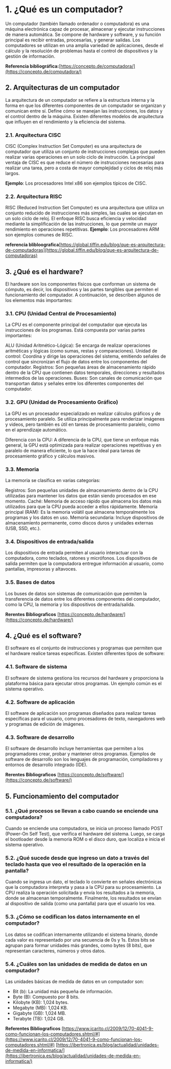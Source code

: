 # 1. ¿Qué es un computador?

Un computador (también llamado ordenador o computadora) es una máquina electrónica capaz de procesar, almacenar y ejecutar instrucciones de manera automática. Se compone de hardware y software, y su función principal es recibir entradas, procesarlas, y generar salidas. Los computadores se utilizan en una amplia variedad de aplicaciones, desde el cálculo y la resolución de problemas hasta el control de dispositivos y la gestión de información.

**Referencia bibliográfica:**[https://concepto.de/computadora/](https://concepto.de/computadora/)

## 2. Arquitecturas de un computador
La arquitectura de un computador se refiere a la estructura interna y la forma en que los diferentes componentes de un computador se organizan y comunican entre sí. Define cómo se manejan las instrucciones, los datos y el control dentro de la máquina. Existen diferentes modelos de arquitectura que influyen en el rendimiento y la eficiencia del sistema.

### 2.1. Arquitectura CISC
CISC (Complex Instruction Set Computer) es una arquitectura de computador que utiliza un conjunto de instrucciones complejas que pueden realizar varias operaciones en un solo ciclo de instrucción. La principal ventaja de CISC es que reduce el número de instrucciones necesarias para realizar una tarea, pero a costa de mayor complejidad y ciclos de reloj más largos.

**Ejemplo**: Los procesadores Intel x86 son ejemplos típicos de CISC.
### 2.2. Arquitectura RISC
RISC (Reduced Instruction Set Computer) es una arquitectura que utiliza un conjunto reducido de instrucciones más simples, las cuales se ejecutan en un solo ciclo de reloj. El enfoque RISC busca eficiencia y velocidad mediante la simplificación de las instrucciones, lo que permite un mayor rendimiento en operaciones repetitivas.
**Ejemplo**: Los procesadores ARM son ejemplos comunes de RISC.

**referencia blibloografica**[https://global.tiffin.edu/blog/que-es-arquitectura-de-computadoras](https://global.tiffin.edu/blog/que-es-arquitectura-de-computadoras)

## 3. ¿Qué es el hardware?
El hardware son los componentes físicos que conforman un sistema de cómputo, es decir, los dispositivos y las partes tangibles que permiten el funcionamiento del computador. A continuación, se describen algunos de los elementos más importantes:

### 3.1. CPU (Unidad Central de Procesamiento)
La CPU es el componente principal del computador que ejecuta las instrucciones de los programas. Está compuesta por varias partes importantes:

ALU (Unidad Aritmético-Lógica): Se encarga de realizar operaciones aritméticas y lógicas (como sumas, restas y comparaciones).
Unidad de control: Coordina y dirige las operaciones del sistema, emitiendo señales de control que sincronizan el flujo de datos entre los componentes del computador.
Registros: Son pequeñas áreas de almacenamiento rápido dentro de la CPU que contienen datos temporales, direcciones y resultados intermedios de las operaciones.
Buses: Son canales de comunicación que transportan datos y señales entre los diferentes componentes del computador.
### 3.2. GPU (Unidad de Procesamiento Gráfico)
La GPU es un procesador especializado en realizar cálculos gráficos y de procesamiento paralelo. Se utiliza principalmente para renderizar imágenes y videos, pero también es útil en tareas de procesamiento paralelo, como en el aprendizaje automático.

Diferencia con la CPU: A diferencia de la CPU, que tiene un enfoque más general, la GPU está optimizada para realizar operaciones repetitivas y en paralelo de manera eficiente, lo que la hace ideal para tareas de procesamiento gráfico y cálculos masivos.
### 3.3. Memoria
La memoria se clasifica en varias categorías:

Registros: Son pequeñas unidades de almacenamiento dentro de la CPU utilizadas para mantener los datos que están siendo procesados en ese momento.
Caché: Memoria de acceso rápido que almacena los datos más utilizados para que la CPU pueda acceder a ellos rápidamente.
Memoria principal (RAM): Es la memoria volátil que almacena temporalmente los programas y los datos en uso.
Memoria secundaria: Incluye dispositivos de almacenamiento permanente, como discos duros y unidades externas (USB, SSD, etc.).
### 3.4. Dispositivos de entrada/salida
Los dispositivos de entrada permiten al usuario interactuar con la computadora, como teclados, ratones y micrófonos. Los dispositivos de salida permiten que la computadora entregue información al usuario, como pantallas, impresoras y altavoces.

### 3.5. Bases de datos
Los buses de datos son sistemas de comunicación que permiten la transferencia de datos entre los diferentes componentes del computador, como la CPU, la memoria y los dispositivos de entrada/salida.

**Rerentes Bibliograficos** [https://concepto.de/hardware/](https://concepto.de/hardware/)

## 4. ¿Qué es el software?
El software es el conjunto de instrucciones y programas que permiten que el hardware realice tareas específicas. Existen diferentes tipos de software:

### 4.1. Software de sistema
El software de sistema gestiona los recursos del hardware y proporciona la plataforma básica para ejecutar otros programas. Un ejemplo común es el sistema operativo.

### 4.2. Software de aplicación
El software de aplicación son programas diseñados para realizar tareas específicas para el usuario, como procesadores de texto, navegadores web y programas de edición de imágenes.

### 4.3. Software de desarrollo
El software de desarrollo incluye herramientas que permiten a los programadores crear, probar y mantener otros programas. Ejemplos de software de desarrollo son los lenguajes de programación, compiladores y entornos de desarrollo integrado (IDE).

**Rerentes Bibliograficos** [https://concepto.de/software/](https://concepto.de/software/)

## 5. Funcionamiento del computador

### 5.1. ¿Qué procesos se llevan a cabo cuando se enciende una computadora?
Cuando se enciende una computadora, se inicia un proceso llamado POST (Power-On Self Test), que verifica el hardware del sistema. Luego, se carga el bootloader desde la memoria ROM o el disco duro, que localiza e inicia el sistema operativo.

### 5.2. ¿Qué sucede desde que ingreso un dato a través del teclado hasta que veo el resultado de la operación en la pantalla?
Cuando se ingresa un dato, el teclado lo convierte en señales electrónicas que la computadora interpreta y pasa a la CPU para su procesamiento. La CPU realiza la operación solicitada y envía los resultados a la memoria, donde se almacenan temporalmente. Finalmente, los resultados se envían al dispositivo de salida (como una pantalla) para que el usuario los vea.

### 5.3. ¿Cómo se codifican los datos internamente en el computador?
Los datos se codifican internamente utilizando el sistema binario, donde cada valor es representado por una secuencia de 0s y 1s. Estos bits se agrupan para formar unidades más grandes, como bytes (8 bits), que representan caracteres, números y otros datos.

### 5.4. ¿Cuáles son las unidades de medida de datos en un computador?
Las unidades básicas de medida de datos en un computador son:

- Bit (b): La unidad más pequeña de información.
- Byte (B): Compuesto por 8 bits.
- Kilobyte (KB): 1,024 bytes.
- Megabyte (MB): 1,024 KB.
- Gigabyte (GB): 1,024 MB.
- Terabyte (TB): 1,024 GB.

**Referentes Bibliograficos** [https://www.icarito.cl/2009/12/70-4041-9-como-funcionan-los-computadores.shtml/#](https://www.icarito.cl/2009/12/70-4041-9-como-funcionan-los-computadores.shtml/#)
[https://ibertronica.es/blog/actualidad/unidades-de-medida-en-informatica/](https://ibertronica.es/blog/actualidad/unidades-de-medida-en-informatica/)



 
